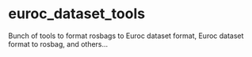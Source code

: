 # euroc_dataset_tools
Bunch of tools to format rosbags to Euroc dataset format, Euroc dataset format to rosbag, and others...
